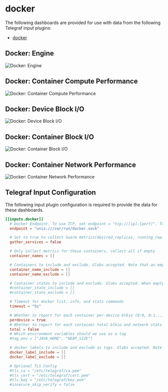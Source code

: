 # docker

The following dashboards are provided for use with data from the following Telegraf input plugins:

* [docker](https://docs.influxdata.com/telegraf/latest/plugins/inputs/#docker)

## Docker: Engine

![Docker: Engine](https://user-images.githubusercontent.com/10326954/58759127-68cc1480-8525-11e9-8474-de1b08844afe.png)

## Docker: Container Compute Performance

![Docker: Container Compute Performance](https://user-images.githubusercontent.com/10326954/58761899-6976a200-8549-11e9-9247-5302a0efe099.png)

## Docker: Device Block I/O

![Docker: Device Block I/O](https://user-images.githubusercontent.com/10326954/58760563-d8e49580-8539-11e9-9818-3e036496bc9d.png)

## Docker: Container Block I/O

![Docker: Container Block I/O](https://user-images.githubusercontent.com/10326954/58760537-74c1d180-8539-11e9-85c1-eb46323b7710.png)

## Docker: Container Network Performance

![Docker: Container Network Performance](https://user-images.githubusercontent.com/10326954/58762503-d6416a80-8550-11e9-857e-3c99560526d1.png)

## Telegraf Input Configuration

The following input plugin configuration is required to provide the data for these dashboards.

```toml
[[inputs.docker]]
  # Docker Endpoint. To use TCP, set endpoint = "tcp://[ip]:[port]". To use environment variables (ie, docker-machine), set endpoint = "ENV"
  endpoint = "unix:///var/run/docker.sock"

  # Set to true to collect Swarm metrics(desired_replicas, running_replicas)
  gather_services = false

  # Only collect metrics for these containers, collect all if empty
  container_names = []

  # Containers to include and exclude. Globs accepted. Note that an empty array for both will include all containers
  container_name_include = []
  container_name_exclude = []

  # Container states to include and exclude. Globs accepted. When empty only containers in the "running" state will be captured.
  #container_state_include = []
  #container_state_exclude = []

  # Timeout for docker list, info, and stats commands
  timeout = "5s"

  # Whether to report for each container per-device blkio (8:0, 8:1...) and network (eth0, eth1, ...) stats or not
  perdevice = true
  # Whether to report for each container total blkio and network stats or not
  total = false
  # Which environment variables should we use as a tag
  #tag_env = ["JAVA_HOME", "HEAP_SIZE"]

  # docker labels to include and exclude as tags. Globs accepted. Note that an empty array for both will include all labels as tags
  docker_label_include = []
  docker_label_exclude = []

  # Optional TLS Config
  #tls_ca = "/etc/telegraf/ca.pem"
  #tls_cert = "/etc/telegraf/cert.pem"
  #tls_key = "/etc/telegraf/key.pem"
  #insecure_skip_verify = false
```
